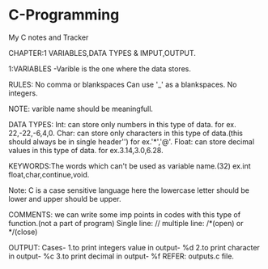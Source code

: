 # C-Programming

My C notes and Tracker

CHAPTER:1 
VARIABLES,DATA TYPES & IMPUT,OUTPUT.

1:VARIABLES
-Varible is the one where the data stores.

RULES:
No comma or blankspaces
Can use '_' as a blankspaces.
No integers.

NOTE: varible name should be meaningfull.

DATA TYPES:
Int: can store only numbers in this type of data.
for ex. 22,-22,-6,4,0.
Char: can store only characters in this type of data.(this should always be in single header'')
for ex.'*','@'.
Float: can store decimal values in this type of data.
for ex.3.14,3.0,6.28.

KEYWORDS:The words which can't be used as variable name.(32)
ex.int float,char,continue,void.

Note: C is a case sensitive language here the lowercase letter should be lower and upper should be upper.

COMMENTS: we can write some imp points in codes with this type of function.(not a part of program)
Single line: //
multiple line: /*(open) or */(close)

OUTPUT:
Cases-
1.to print integers value in output- %d
2.to print character in output- %c
3.to print decimal in output- %f
REFER: outputs.c file.











